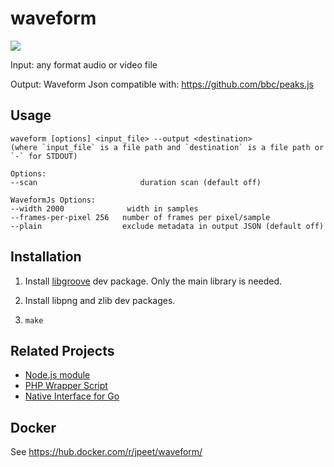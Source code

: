 # waveform

![](http://i.imgur.com/oNy41Cr.png)

Input: any format audio or video file

Output: Waveform Json compatible with: https://github.com/bbc/peaks.js

## Usage

    waveform [options] <input_file> --output <destination>
    (where `input_file` is a file path and `destination` is a file path or `-` for STDOUT)

    Options:
    --scan                       duration scan (default off)

    WaveformJs Options:
    --width 2000              width in samples
    --frames-per-pixel 256   number of frames per pixel/sample
    --plain                  exclude metadata in output JSON (default off)

## Installation

1. Install [libgroove](https://github.com/andrewrk/libgroove) dev package.
   Only the main library is needed.

2. Install libpng and zlib dev packages.

3. `make`

## Related Projects

 * [Node.js module](https://github.com/andrewrk/node-waveform)
 * [PHP Wrapper Script](https://github.com/polem/WaveformGenerator)
 * [Native Interface for Go](https://github.com/dz0ny/podcaster/blob/master/utils/waveform.go)

## Docker

See https://hub.docker.com/r/jpeet/waveform/
